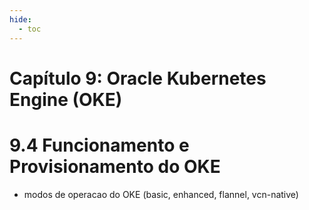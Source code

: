 ```yaml
---
hide:
  - toc
---
```


# Capítulo 9: Oracle Kubernetes Engine (OKE)

# 9.4 Funcionamento e Provisionamento do OKE

- modos de operacao do OKE (basic, enhanced, flannel, vcn-native)
